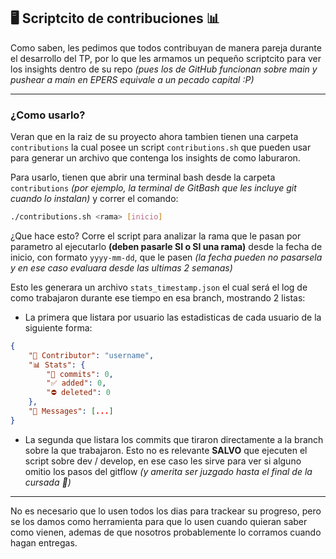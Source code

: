## 🖥️ Scriptcito de contribuciones 📊

Como saben, les pedimos que todos contribuyan de manera pareja durante el desarrollo del TP, por lo que les armamos un pequeño scriptcito para ver los insights dentro de su repo _(pues los de GitHub funcionan sobre main y pushear a main en EPERS equivale a un pecado capital :P)_

---

### ¿Como usarlo?
Veran que en la raiz de su proyecto ahora tambien tienen una carpeta `contributions` la cual posee un script `contributions.sh` que pueden usar para generar un archivo que contenga los insights de como laburaron.

Para usarlo, tienen que abrir una terminal bash desde la carpeta `contributions` _(por ejemplo, la terminal de GitBash que les incluye git cuando lo instalan)_ y correr el comando:

```bash
./contributions.sh <rama> [inicio]
```

¿Que hace esto? Corre el script para analizar la rama que le pasan por parametro al ejecutarlo **(deben pasarle SI o SI una rama)** desde la fecha de inicio, con formato `yyyy-mm-dd`, que le pasen _(la fecha pueden no pasarsela y en ese caso evaluara desde las ultimas 2 semanas)_

Esto les generara un archivo `stats_timestamp.json` el cual será el log de como trabajaron durante ese tiempo en esa branch, mostrando 2 listas:

- La primera que listara por usuario las estadisticas de cada usuario de la siguiente forma:

```json
{
    "👤 Contributor": "username",
    "📊 Stats": {
        "📨 commits": 0,
        "✅ added": 0,
        "⛔ deleted": 0
    },
    "💬 Messages": [...]
}
```

- La segunda que listara los commits que tiraron directamente a la branch sobre la que trabajaron. Esto no es relevante **SALVO** que ejecuten el script sobre dev / develop, en ese caso les sirve para ver si alguno omitio los pasos del gitflow _(y amerita ser juzgado hasta el final de la cursada 🥴)_

---

No es necesario que lo usen todos los dias para trackear su progreso, pero se los damos como herramienta para que lo usen cuando quieran saber como vienen, ademas de que nosotros probablemente lo corramos cuando hagan entregas.